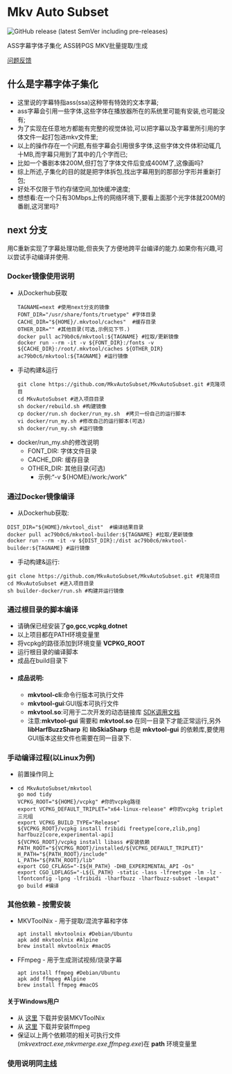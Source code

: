 # Mkv Auto Subset

![GitHub release (latest SemVer including pre-releases)](https://img.shields.io/github/v/release/MkvAutoSubset/MkvAutoSubset?include_prereleases)

ASS字幕字体子集化 ASS转PGS MKV批量提取/生成

[问题反馈](https://bbs.acgrip.com/thread-9070-1-1.html)

## 什么是字幕字体子集化
- 这里说的字幕特指ass(ssa)这种带有特效的文本字幕;
- ass字幕会引用一些字体,这些字体在播放器所在的系统里可能有安装,也可能没有;
- 为了实现在任意地方都能有完整的视觉体验,可以把字幕以及字幕里所引用的字体文件一起打包进mkv文件里;
- 以上的操作存在一个问题,有些字幕会引用很多字体,这些字体文件体积动辄几十MB,而字幕只用到了其中的几个字而已;
- 比如一个番剧本体200M,但打包了字体文件后变成400M了,这像画吗?
- 综上所述,子集化的目的就是把字体拆包,找出字幕用到的那部分字形并重新打包;
- 好处不仅限于节约存储空间,加快缓冲速度;
- 想想看:在一个只有30Mbps上传的网络环境下,要看上面那个光字体就200M的番剧,这河里吗?

## next 分支
用C重新实现了字幕处理功能,但丧失了方便地跨平台编译的能力.如果你有兴趣,可以尝试手动编译并使用.

### Docker镜像使用说明
- 从Dockerhub获取
  ```shell
  TAGNAME=next #使用next分支的镜像
  FONT_DIR="/usr/share/fonts/truetype" #字体目录
  CACHE_DIR="${HOME}/.mkvtool/caches"  #缓存目录
  OTHER_DIR="" #其他目录(可选,示例见下节.)
  docker pull ac79b0c6/mkvtool:${TAGNAME} #拉取/更新镜像
  docker run --rm -it -v ${FONT_DIR}:/fonts -v ${CACHE_DIR}:/root/.mkvtool/caches ${OTHER_DIR} ac79b0c6/mkvtool:${TAGNAME} #运行镜像
  ```
- 手动构建&运行
  ```shell
  git clone https://github.com/MkvAutoSubset/MkvAutoSubset.git #克隆项目
  cd MkvAutoSubset #进入项目目录
  sh docker/rebuild.sh #构建镜像
  cp docker/run.sh docker/run_my.sh  #拷贝一份自己的运行脚本
  vi docker/run_my.sh #修改自己的运行脚本(可选)
  sh docker/run_my.sh #运行镜像
  ```
- docker/run_my.sh的修改说明
  * FONT_DIR: 字体文件目录
  * CACHE_DIR: 缓存目录
  * OTHER_DIR: 其他目录(可选)
    * 示例:“-v ${HOME}/work:/work”

### 通过Docker镜像编译
  - 从Dockerhub获取:
  ```shell
  DIST_DIR="${HOME}/mkvtool_dist"  #编译结果目录
  docker pull ac79b0c6/mkvtool-builder:${TAGNAME} #拉取/更新镜像
  docker run --rm -it -v ${DIST_DIR}:/dist ac79b0c6/mkvtool-builder:${TAGNAME} #运行镜像
  ```
  - 手动构建&运行:
  ```shell
  git clone https://github.com/MkvAutoSubset/MkvAutoSubset.git #克隆项目
  cd MkvAutoSubset #进入项目目录
  sh builder-docker/run.sh #构建并运行镜像
  ```

### 通过根目录的脚本编译
- 请确保已经安装了**go**,**gcc**,**vcpkg**,**dotnet**
- 以上项目都在PATH环境变量里
- 将vcpkg的路径添加到环境变量 **VCPKG_ROOT**
- 运行根目录的编译脚本
- 成品在build目录下
- #### 成品说明:
  - __mkvtool-cli__:命令行版本可执行文件
  - __mkvtool-gui__:GUI版本可执行文件
  - __mkvtool.so__:可用于二次开发的动态链接库 [SDK调用文档](mkvlib/sdk/README.md)
  - 注意:__mkvtool-gui__ 需要和 __mkvtool.so__ 在同一目录下才能正常运行,另外 __libHarfBuzzSharp__ 和 __libSkiaSharp__ 也是 __mkvtool-gui__ 的依赖库,要使用GUI版本这些文件也需要在同一目录下.

### 手动编译过程(以Linux为例)
- 前置操作同上
- ```shell
  cd MkvAutoSubset/mkvtool
  go mod tidy
  VCPKG_ROOT="${HOME}/vcpkg" #你的vcpkg路径
  export VCPKG_DEFAULT_TRIPLET="x64-linux-release" #你的vcpkg triplet三元组
  export VCPKG_BUILD_TYPE="Release"
  ${VCPKG_ROOT}/vcpkg install fribidi freetype[core,zlib,png] harfbuzz[core,experimental-api]
  ${VCPKG_ROOT}/vcpkg install libass #安装依赖
  PATH_ROOT="${VCPKG_ROOT}/installed/${VCPKG_DEFAULT_TRIPLET}"
  H_PATH="${PATH_ROOT}/include"
  L_PATH="${PATH_ROOT}/lib"
  export CGO_CFLAGS="-I${H_PATH} -DHB_EXPERIMENTAL_API -Os"
  export CGO_LDFLAGS="-L${L_PATH} -static -lass -lfreetype -lm -lz -lfontconfig -lpng -lfribidi -lharfbuzz -lharfbuzz-subset -lexpat"
  go build #编译
  ```

### 其他依赖 - 按需安装

- MKVToolNix - 用于提取/混流字幕和字体
  ```shell
  apt install mkvtoolnix #Debian/Ubuntu
  apk add mkvtoolnix #Alpine
  brew install mkvtoolnix #macOS
  ```
- FFmpeg - 用于生成测试视频/烧录字幕
  ```shell
  apt install ffmpeg #Debian/Ubuntu
  apk add ffmpeg #Alpine
  brew install ffmpeg #macOS
  ```

#### 关于Windows用户

- 从 [这里](https://www.fosshub.com/MKVToolNix.html) 下载并安装MKVToolNix
- 从 [这里](https://ffmpeg.org/download.html) 下载并安装ffmpeg
- 保证以上两个依赖项的相关可执行文件(_mkvextract.exe_,_mkvmerge.exe_,_ffmpeg.exe_)在 **path** 环境变量里

### 使用说明同[主线](https://github.com/MkvAutoSubset/MkvAutoSubset?tab=readme-ov-file#%E4%B8%80%E9%83%A8%E5%88%86%E4%B8%AD%E6%96%87%E4%BD%BF%E7%94%A8%E8%AF%B4%E6%98%8E%E8%8B%B1%E6%96%87%E5%AE%8C%E6%95%B4%E7%89%88)